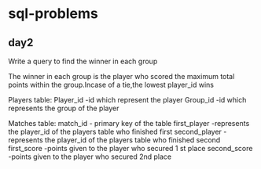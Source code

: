 # sql-problems
## day2

Write a query to find the winner in each group

The winner in each group is the player who scored the maximum total points within the group.Incase of a tie,the lowest player_id wins

Players table:
Player_id -id which represent the player
Group_id -id which represents the group of the player

Matches table:
match_id - primary key of the table
first_player -represents the player_id of the players table who finished first
second_player -represents the player_id of the players table who finished second
first_score -points given to the player who secured 1 st place
second_score -points given to the player who secured 2nd place